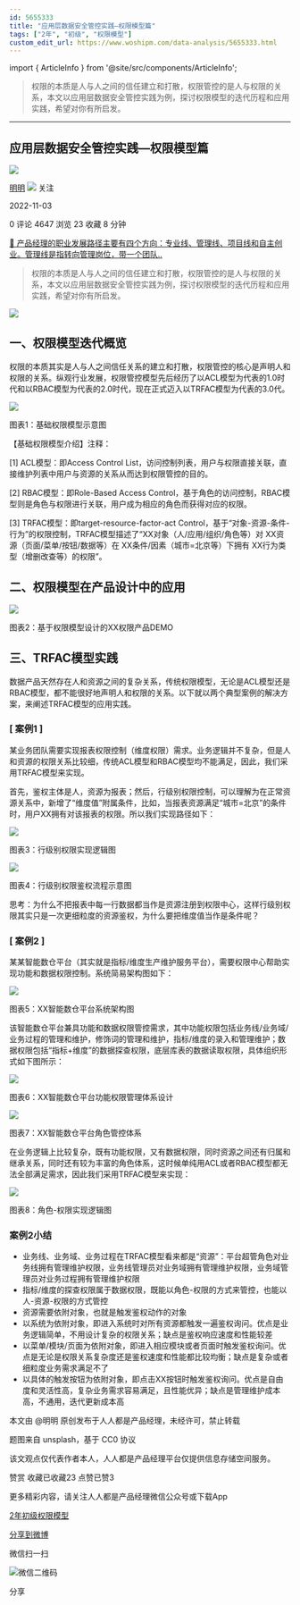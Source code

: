 ```yaml
---
id: 5655333
title: "应用层数据安全管控实践—权限模型篇"
tags: ["2年", "初级", "权限模型"]
custom_edit_url: https://www.woshipm.com/data-analysis/5655333.html
---
```

import { ArticleInfo } from '@site/src/components/ArticleInfo';

<ArticleInfo
    author="明明"
    authorLink="https://www.woshipm.com/u/152857"
    published="2022-11-03"
    views={4647}
    comments={0}
    collects={23}
/>

> 权限的本质是人与人之间的信任建立和打散，权限管控的是人与权限的关系，本文以应用层数据安全管控实践为例，探讨权限模型的迭代历程和应用实践，希望对你有所启发。

---

## 应用层数据安全管控实践—权限模型篇

[![](https://static.woshipm.com/APP_U_201610_20161018103802_280.jpeg?imageView2/1/w/72/h/72/q/100)](https://www.woshipm.com/u/152857)

[明明](https://www.woshipm.com/u/152857) ![](https://static.woshipm.com/tag/1101_1@2x.png) 关注

2022-11-03

0 评论 4647 浏览 23 收藏 8 分钟

[🔗 产品经理的职业发展路径主要有四个方向：专业线、管理线、项目线和自主创业。管理线是指转向管理岗位，带一个团队..](https://ke.qidianla.com/courses/90pm)

> 权限的本质是人与人之间的信任建立和打散，权限管控的是人与权限的关系，本文以应用层数据安全管控实践为例，探讨权限模型的迭代历程和应用实践，希望对你有所启发。

![](https://image.woshipm.com/wp-files/2022/11/6ItQmppMBgNyodkg63h3.png)

## 一、权限模型迭代概览

权限的本质其实是人与人之间信任关系的建立和打散，权限管控的核心是声明人和权限的关系。纵观行业发展，权限管控模型先后经历了以ACL模型为代表的1.0时代和以RBAC模型为代表的2.0时代，现在正式迈入以TRFAC模型为代表的3.0代。

![](https://image.woshipm.com/wp-files/2022/11/SDimSBeHRDk4pPwe2I5e.jpeg)

图表1：基础权限模型示意图

【基础权限模型介绍】注释：

\[1\] ACL模型：即Access Control List，访问控制列表，用户与权限直接关联，直接维护列表中用户与资源的关系从而达到权限管控的目的。

\[2\] RBAC模型：即Role-Based Access Control，基于角色的访问控制，RBAC模型则是角色与权限进行关联，用户成为相应的角色而获得对应的权限。

\[3\] TRFAC模型：即target-resource-factor-act Control，基于“对象-资源-条件-行为”的权限控制，TRFAC模型描述了“XX对象（人/应用/组织/角色等）对 XX资源（页面/菜单/按钮/数据等）在 XX条件/因素（城市=北京等）下拥有 XX行为类型（增删改查等）的权限”。

## 二、权限模型在产品设计中的应用

![](https://image.woshipm.com/wp-files/2022/11/H2nqy4DYhvUqnfQnZtHh.png)

图表2：基于权限模型设计的XX权限产品DEMO

## 三、TRFAC模型实践

数据产品天然存在人和资源之间的复杂关系，传统权限模型，无论是ACL模型还是RBAC模型，都不能很好地声明人和权限的关系。以下就以两个典型案例的解决方案，来阐述TRFAC模型的应用实践。

### \[ 案例1 \]

某业务团队需要实现报表权限控制（维度权限）需求。业务逻辑并不复杂，但是人和资源的权限关系比较细，传统ACL模型和RBAC模型均不能满足，因此，我们采用TRFAC模型来实现。

首先，鉴权主体是人，资源为报表；然后，行级别权限控制，可以理解为在正常资源关系中，新增了“维度值”附属条件，比如，当报表资源满足“城市=北京”的条件时，用户XX拥有对该报表的权限。所以我们实现路径如下：

![](https://image.woshipm.com/wp-files/2022/11/leOwehS1tR66pI9siWTB.jpeg)

图表3：行级别权限实现逻辑图

![](https://image.woshipm.com/wp-files/2022/11/yDaUtVkQQDdHxBYOHTzJ.png)

图表4：行级别权限鉴权流程示意图

思考：为什么不把报表中每一行数据都当作是资源注册到权限中心，这样行级别权限其实只是一次更细粒度的资源鉴权，为什么要把维度值当作是条件呢？

### \[ 案例2 \]

某某智能数仓平台（其实就是指标/维度生产维护服务平台），需要权限中心帮助实现功能和数据权限控制。系统简易架构图如下：

![](https://image.woshipm.com/wp-files/2022/11/v6CHuJMzWtgY52X02QBL.jpeg)

图表5：XX智能数仓平台系统架构图

该智能数仓平台兼具功能和数据权限管控需求，其中功能权限包括业务线/业务域/业务过程的管理和维护，修饰词的管理和维护，指标/维度的录入和管理维护；数据权限包括“指标+维度”的数据探查权限，底层库表的数据读取权限，具体组织形式如下图所示：

![](https://image.woshipm.com/wp-files/2022/11/hoNF86226lZokZM8vnjo.jpeg)

图表6：XX智能数仓平台功能权限管理体系设计

![](https://image.woshipm.com/wp-files/2022/11/LZvnO9sX3QzHs0h2H3NQ.png)

图表7：XX智能数仓平台角色管控体系

在业务逻辑上比较复杂，既有功能权限，又有数据权限，同时资源之间还有归属和继承关系，同时还有较为丰富的角色体系，这时候单纯用ACL或者RBAC模型都无法全部满足需求，因此我们采用TRFAC模型来实现：

![](https://image.woshipm.com/wp-files/2022/11/xpUFMRX3Y9yMjQ72NDEh.jpeg)

图表8：角色-权限实现逻辑图

### 案例2小结

*   业务线、业务域、业务过程在TRFAC模型看来都是“资源”：平台超管角色对业务线拥有管理维护权限，业务线管理员对业务域拥有管理维护权限，业务域管理员对业务过程拥有管理维护权限
*   指标/维度的探查权限属于数据权限，既能以角色-权限的方式来管控，也能以人-资源-权限的方式管控
*   资源需要依附对象，也就是触发鉴权动作的对象
*   以系统为依附对象，即进入系统时对所有资源都触发一遍鉴权询问。优点是业务逻辑简单，不用设计复杂的权限关系；缺点是鉴权响应速度和性能较差
*   以菜单/模块/页面为依附对象，即进入相应模块或者页面时触发鉴权询问。优点是无论是权限关系复杂度还是鉴权速度和性能都比较均衡；缺点是复杂或者细粒度业务需求满足不了
*   以具体的触发按钮为依附对象，即点击XX按钮时触发鉴权询问。优点是自由度和灵活性高，复杂业务需求容易满足，且性能优异；缺点是管理维护成本高，不通用，迭代更新成本高

本文由 @明明 原创发布于人人都是产品经理，未经许可，禁止转载

题图来自 unsplash，基于 CC0 协议

该文观点仅代表作者本人，人人都是产品经理平台仅提供信息存储空间服务。

赞赏 收藏已收藏23 点赞已赞3

更多精彩内容，请关注人人都是产品经理微信公众号或下载App

[2年](https://www.woshipm.com/tag/2%e5%b9%b4)[初级](https://www.woshipm.com/tag/%e5%88%9d%e7%ba%a7)[权限模型](https://www.woshipm.com/tag/%e6%9d%83%e9%99%90%e6%a8%a1%e5%9e%8b)

[分享到微博](https://service.weibo.com/share/share.php?appkey=2775287854&title=应用层数据安全管控实践—权限模型篇&url=https://www.woshipm.com/data-analysis/5655333.html&pic=https://image.woshipm.com/wp-files/2022/11/6ItQmppMBgNyodkg63h3.png)

微信扫一扫

![微信二维码](https://api.pwmqr.com/qrcode/create/?url=https://www.woshipm.com/data-analysis/5655333.html)

分享
